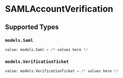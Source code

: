 # SAMLAccountVerification


## Supported Types

### `models.Saml`

```python
value: models.Saml = /* values here */
```

### `models.VerificationTicket`

```python
value: models.VerificationTicket = /* values here */
```

